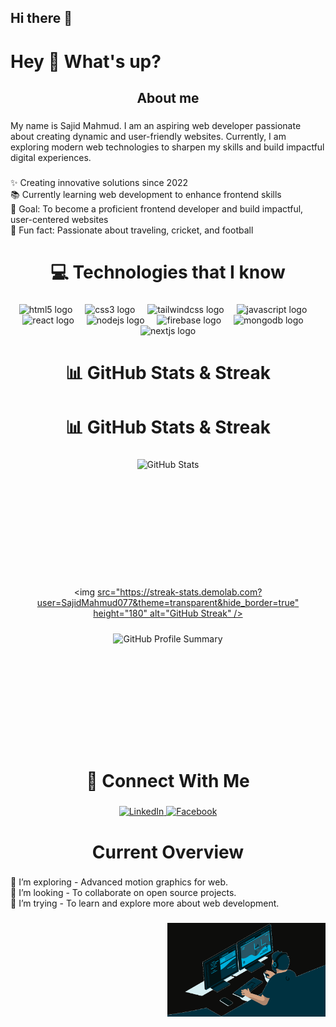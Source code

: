 ## Hi there 👋

<h1 align="left">Hey 👋 What's up?</h1>

###

<h2 align="center">About me</h2>

###

<p align="left">My name is Sajid Mahmud. I am an aspiring web developer passionate about creating dynamic and user-friendly websites. Currently, I am exploring modern web technologies to sharpen my skills and build impactful digital experiences.</p>

###

<p align="left">✨ Creating innovative solutions since 2022<br>📚 Currently learning web development to enhance frontend skills<br>🎯 Goal: To become a proficient frontend developer and build impactful, user-centered websites<br>🎲 Fun fact: Passionate about traveling, cricket, and football</p>

###

<h1 align="center">💻 Technologies that I know</h1>

###

<div align="center">
  <img src="https://cdn.jsdelivr.net/gh/devicons/devicon/icons/html5/html5-original.svg" height="46" alt="html5 logo"  />
  <img width="12" />
  <img src="https://cdn.jsdelivr.net/gh/devicons/devicon/icons/css3/css3-original.svg" height="46" alt="css3 logo"  />
  <img width="12" />
  <img src="https://cdn.jsdelivr.net/gh/devicons/devicon/icons/tailwindcss/tailwindcss-original-wordmark.svg" height="46" alt="tailwindcss logo"  />
  <img width="12" />
  <img src="https://cdn.jsdelivr.net/gh/devicons/devicon/icons/javascript/javascript-original.svg" height="46" alt="javascript logo"  />
  <img width="12" />
  <img src="https://cdn.jsdelivr.net/gh/devicons/devicon/icons/react/react-original.svg" height="46" alt="react logo"  />
  <img width="12" />
  <img src="https://cdn.jsdelivr.net/gh/devicons/devicon/icons/nodejs/nodejs-original.svg" height="46" alt="nodejs logo"  />
  <img width="12" />
  <img src="https://cdn.jsdelivr.net/gh/devicons/devicon/icons/firebase/firebase-plain.svg" height="46" alt="firebase logo"  />
  <img width="12" />
  <img src="https://cdn.jsdelivr.net/gh/devicons/devicon/icons/mongodb/mongodb-original.svg" height="46" alt="mongodb logo"  />
  <img width="12" />
  <img src="https://cdn.jsdelivr.net/gh/devicons/devicon/icons/nextjs/nextjs-original.svg" height="46" alt="nextjs logo"  />
</div>

###

<h1 align="center">📊 GitHub Stats & Streak</h1>

###

<h1 align="center">📊 GitHub Stats & Streak</h1>

###

<div align="center" style="display: flex; flex-wrap: wrap; justify-content: center; gap: 10px;">
  
  <!-- GitHub Stats -->
  <img src="https://github-readme-stats.vercel.app/api?username=SajidMahmud077&show_icons=true&theme=tokyonight&hide_border=true&count_private=true" height="180" alt="GitHub Stats" />
  
  <!-- Streak Stats -->
  <img [src="https://streak-stats.demolab.com?user=SajidMahmud077&theme=transparent&hide_border=true" height="180" alt="GitHub Streak" />](https://streak-stats.demolab.com?user=SajidMahmud077&theme=transparent&hide_border=true
)

  <!-- Profile Summary -->
  <img src="https://github-profile-summary-cards.vercel.app/api/cards/profile-details?username=SajidMahmud077&theme=tokyonight" height="180" alt="GitHub Profile Summary" />

 



</div>


###

<h1 align="center">🔗 Connect With Me</h1>

###

<div align="center">
  <a href="https://www.linkedin.com/in/yourlinkedin/" target="_blank">
    <img src="https://raw.githubusercontent.com/maurodesouza/profile-readme-generator/master/src/assets/icons/social/linkedin/default.svg" width="52" height="40" alt="LinkedIn" />
  </a>
  <a href="https://www.facebook.com/yourfacebook/" target="_blank">
    <img src="https://raw.githubusercontent.com/maurodesouza/profile-readme-generator/master/src/assets/icons/social/facebook/default.svg" width="52" height="40" alt="Facebook" />
  </a>
</div>

###

<h1 align="center">Current Overview</h1>

###

<p align="left">🌱 I’m exploring - Advanced motion graphics for web.<br>👯 I’m looking - To collaborate on open source projects.<br>🤔 I’m trying - To learn and explore more about web development.</p>

###

<img align="right" height="150" src="https://raw.githubusercontent.com/Potential17/Potential17/master/user%20(2).gif"  />



###
